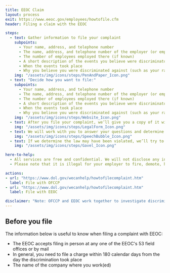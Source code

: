 ```yaml
---
title: EEOC Claim
layout: process
exit: https://www.eeoc.gov/employees/howtofile.cfm
header: Filing a claim with the EEOC

steps:
  - text: Gather information to file your complaint
    subpoints:
      - Your name, address, and telephone number
      - The name, address, and telephone number of the employer (or employment agency or union) you want to file a complaint against
      - The number of employees employed there (if known)
      - A short description of the events you believe were discriminatory (for example, you were fired, demoted, harassed)
      - When the events took place
      - Why you believe you were discriminated against (such as your race, color, religion, sex, pregnancy, gender identity, and sexual orientation, national origin, age (40  or older), disability, genetic information, or veteran status)
    img: "/assets/img/icons/steps/PenAndPaper_Icon.png"
  - text: "Decide how you want to file:"
    subpoints:
      - Your name, address, and telephone number
      - The name, address, and telephone number of the employer (or employment agency or union) you want to file a complaint against
      - The number of employees employed there (if known)
      - A short description of the events you believe were discriminatory (for example, you were fired, demoted, harassed)
      - When the events took place
      - Why you believe you were discriminated against (such as your race, color, religion, sex, pregnancy, gender identity, and sexual orientation, national origin, age (40 or older), disability, genetic information, or veteran status)
    img: "/assets/img/icons/steps/Website_Icon.png"
  - text: After you file your complaint, we’ll give you a copy of it with a complaint number. We’ll review your complaint and contact you if we need more information.
    img: "/assets/img/icons/steps/LegalForm_Icon.png"
  - text: We will work with you to answer your questions and determine whether an investigation is the best course of action.
    img: "/assets/img/icons/steps/SpeechBubble_Icon.png"
  - text: If we determine the law may have been violated, we’ll try to reach a voluntary settlement with the employer. If we find sufficient evidence during the investigation, you may be entitled to monetary relief or other remedies.
    img: "/assets/img/icons/steps/Gavel_Icon.png"

here-to-help:
  - All services are free and confidential. We will not disclose any information to your employer unless you decide to file a formal complaint.
  - Please note that it is illegal for your employer to fire, demote, harass, or otherwise retaliate against you for filing a complaint with the the EEOC.

actions:
- url: "https://www.dol.gov/wecanhelp/howtofilecomplaint.htm"
  label: File with OFCCP
- url: "https://www.dol.gov/wecanhelp/howtofilecomplaint.htm"
  label: File with EEOC

disclaimer: "Note: OFCCP and EEOC work together to investigate discrimination, and each agency can accept discrimination complaints on behalf of the other agency. The agency you file a complaint with will determine whether it should handle the complaint, or refer it to the other agency and inform you of the referral."
---
```


## Before you file

The information below is useful to know when filing a complaint with EEOC:

- The EEOC accepts filing in person at any one of the EEOC's 53 field offices or by mail
- In general, you need to file a charge within 180 calendar days from the day the discrimination took place
- The name of the company where you work(ed)
